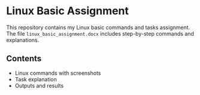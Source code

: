 # Linux Basic Assignment
This repository contains my Linux basic commands and tasks assignment.  
The file `linux_basic_assignment.docx` includes step-by-step commands and explanations.  

## Contents
- Linux commands with screenshots
-  Task explanation
-   Outputs and results
